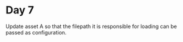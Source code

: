 # Day 7 

Update asset A so that the filepath it is responsible for loading can be passed as configuration. 